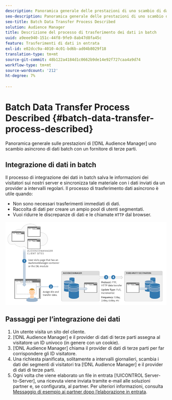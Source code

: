 ```yaml
---
description: Panoramica generale delle prestazioni di uno scambio di dati batch asincrono con un fornitore di terze parti in Audience Manager.
seo-description: Panoramica generale delle prestazioni di uno scambio di dati batch asincrono con un fornitore di terze parti in Audience Manager.
seo-title: Batch Data Transfer Process Described
solution: Audience Manager
title: Descrizione del processo di trasferimento dei dati in batch
uuid: a9eee940-151c-44f8-9fe9-8ab47d8fa45c
feature: Trasferimenti di dati in entrata
exl-id: e02dcc9a-4010-4c01-bd6b-ad04b8029f18
translation-type: tm+mt
source-git-commit: 48b122a4184d1c0662b9de14e92f727caa4a9d74
workflow-type: tm+mt
source-wordcount: '212'
ht-degree: 7%

---
```


# Batch Data Transfer Process Described {#batch-data-transfer-process-described}

Panoramica generale sulle prestazioni di [!DNL Audience Manager] uno scambio asincrono di dati batch con un fornitore di terze parti.

## Integrazione di dati in batch

<!-- c_async.xml -->

Il processo di integrazione dei dati in batch salva le informazioni dei visitatori sui nostri server e sincronizza tale materiale con i dati inviati da un provider a intervalli regolari. Il processo di trasferimento dati asincrono è utile quando:

* Non sono necessari trasferimenti immediati di dati.
* Raccolta di dati per creare un ampio pool di utenti segmentati.
* Vuoi ridurre le discrepanze di dati e le chiamate `HTTP` dal browser.

![](assets/s2s_70.png)

## Passaggi per l’integrazione dei dati

1. Un utente visita un sito del cliente.
1. [!DNL Audience Manager] e il provider di dati di terze parti assegna al visitatore un ID univoco (in genere con un cookie).
1. [!DNL Audience Manager] chiama il provider di dati di terze parti per far corrispondere gli ID visitatore.
1. Una richiesta pianificata, solitamente a intervalli giornalieri, scambia i dati dei segmenti di visitatori tra [!DNL Audience Manager] e il provider di dati di terze parti.
1. Ogni volta che viene elaborato un file in entrata [!UICONTROL Server-to-Server], una ricevuta viene inviata tramite e-mail alle soluzioni partner e, se configurata, al partner. Per ulteriori informazioni, consulta [Messaggio di esempio ai partner dopo l’elaborazione in entrata](../../../integration/sending-audience-data/batch-data-transfer-explained/inbound-receipt-message.md).
